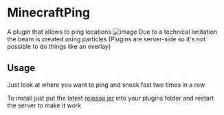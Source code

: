 # MinecraftPing
A plugin that allows to ping locations
![image](https://user-images.githubusercontent.com/22856090/177138528-c5cfd653-324d-4026-af34-467527c732d6.png)
Due to a technical limitation the beam is created using particles (Plugins are server-side so it's not possible to do things like an overlay)

## Usage
Just look at where you want to ping and sneak fast two times in a row

To install just put the latest [release jar](https://github.com/Huber1/MinecraftPing/releases) into your plugins folder and restart the server to make it work
